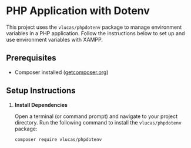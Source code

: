 # PHP Application with Dotenv

This project uses the `vlucas/phpdotenv` package to manage environment variables in a PHP application. Follow the instructions below to set up and use environment variables with XAMPP.

## Prerequisites


- Composer installed ([getcomposer.org](https://getcomposer.org/))

## Setup Instructions

1. **Install Dependencies**

   Open a terminal (or command prompt) and navigate to your project directory. Run the following command to install the `vlucas/phpdotenv` package:

   ```bash
   composer require vlucas/phpdotenv
